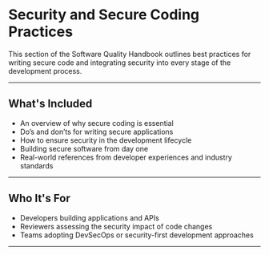 #  Security and Secure Coding Practices

This section of the Software Quality Handbook outlines best practices for writing secure code and integrating security into every stage of the development process.

---

##  What's Included
- An overview of why secure coding is essential
- Do’s and don’ts for writing secure applications
- How to ensure security in the development lifecycle
- Building secure software from day one 
- Real-world references from developer experiences and industry standards

---

##  Who It's For
- Developers building applications and APIs
- Reviewers assessing the security impact of code changes
- Teams adopting DevSecOps or security-first development approaches

---





